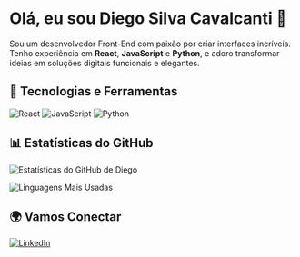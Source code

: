 # Olá, eu sou Diego Silva Cavalcanti 👋

Sou um desenvolvedor Front-End com paixão por criar interfaces incríveis. Tenho experiência em **React**, **JavaScript** e **Python**, e adoro transformar ideias em soluções digitais funcionais e elegantes.

## 🚀 Tecnologias e Ferramentas

![React](https://img.shields.io/badge/React-61DAFB?style=for-the-badge&logo=react&logoColor=white)
![JavaScript](https://img.shields.io/badge/JavaScript-F7DF1E?style=for-the-badge&logo=javascript&logoColor=white)
![Python](https://img.shields.io/badge/Python-3776AB?style=for-the-badge&logo=python&logoColor=white)

## 📊 Estatísticas do GitHub

![Estatísticas do GitHub de Diego](https://github-readme-stats.vercel.app/api?username=diego-cavalcantii&show_icons=true&theme=radical)

![Linguagens Mais Usadas](https://github-readme-stats.vercel.app/api/top-langs/?username=diego-cavalcantii&layout=compact&theme=radical)

## 🌍 Vamos Conectar

[![LinkedIn](https://img.shields.io/badge/LinkedIn-0A66C2?style=for-the-badge&logo=linkedin&logoColor=white)](https://www.linkedin.com/in/diego-silva-cavalcanti-a8b2b91a4/)

